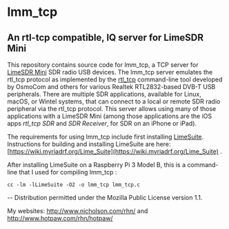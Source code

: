# lmm_tcp
## An rtl-tcp compatible, IQ server for LimeSDR Mini

This repository contains source code for lmm_tcp, a TCP server for
[LimeSDR Mini](https://wiki.myriadrf.org/LimeSDR-Mini)
SDR radio USB devices.
The lmm_tcp server emulates the rtl_tcp protocol as implemented by the
[rtl_tcp](https://github.com/osmocom/rtl-sdr)
command-line tool developed by OsmoCom and others
for various Realtek RTL2832-based DVB-T USB peripherals.
There are multiple SDR applications,
available for Linux, macOS, or Wintel systems,
that can connect to a local or remote SDR radio peripheral
via the rtl_tcp protocol.
This server allows using many of those applications with a
LimeSDR Mini
(among those applications are the iOS apps
_rtl_tcp SDR_
and
_SDR Receiver_,
for SDR on an iPhone or iPad).

The requirements for using lmm_tcp include first installing
[LimeSuite](https://github.com/myriadrf/LimeSuite).
Instructions for building and installing LimeSuite are here:
[https://wiki.myriadrf.org/Lime_Suite](https://wiki.myriadrf.org/Lime_Suite) .

After installing LimeSuite on a Raspberry Pi 3 Model B,
this is a command-line that I used for compiling lmm_tcp :
```
cc -lm -lLimeSuite -O2 -o lmm_tcp lmm_tcp.c
```

--
Distribution permitted under the Mozilla Public License version 1.1.

My websites: http://www.nicholson.com/rhn/  and  http://www.hotpaw.com/rhn/hotpaw/
